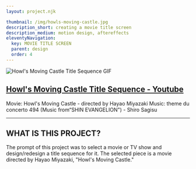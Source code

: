 ```yaml
---
layout: project.njk

thumbnail: /img/howls-moving-castle.jpg
description_short: creating a movie title screen
description_medium: motion design, aftereffects
eleventyNavigation:
  key: MOVIE TITLE SCREEN
  parent: design
  order: 4
---
```

![Howl's Moving Castle Title Sequence GIF](/img/howls-moving-castle-gif.gif)
## [Howl's Moving Castle Title Sequence - Youtube](https://youtu.be/0VmdGIo6Ci0)

Movie: Howl's Moving Castle - directed by Hayao Miyazaki
Music: theme du concerto 494 (Music from“SHIN EVANGELION") - Shiro Sagisu

---
## WHAT IS THIS PROJECT?
The prompt of this project was to select a movie or TV show and design/redesign a title sequence for it. The selected piece is a movie directed by Hayao Miyazaki, "Howl's Moving Castle."